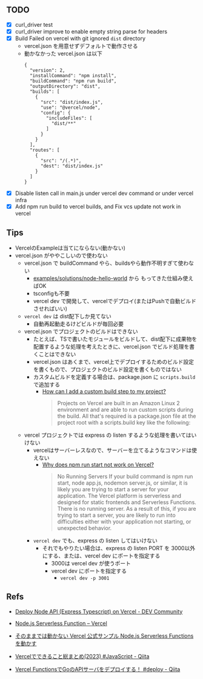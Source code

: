 ## TODO

- [x] curl_driver test
- [x] curl_driver improve to enable empty string parse for headers
- [x] Build Failed on vercel with git ignored `dist` directory
    - vercel.json を用意せずデフォルトで動作させる
    - 動かなかった vercel.json は以下
        ```
        {
          "version": 2,
          "installCommand": "npm install",
          "buildCommand": "npm run build",
          "outputDirectory": "dist",
          "builds": [
            {
              "src": "dist/index.js",
              "use": "@vercel/node",
              "config": {
                "includeFiles": [
                  "dist/**"
                ]
              }
            }
          ],
          "routes": [
            {
              "src": "/(.*)",
              "dest": "dist/index.js"
            }
          ]
        }
        ```
- [x] Disable listen call in main.js under vercel dev command or under vercel infra
- [x] Add npm run build to vercel builds, and Fix vcs update not work in vercel

## Tips

- VercelのExampleは当てにならない(動かない)
- vercel.json がややこしいので使わない
    - vercel.json で buildCommand やら、buildsやら動作不明すぎて使わない
        - [examples/solutions/node-hello-world](https://github.com/vercel/examples/tree/main/solutions/node-hello-world) から もってきた仕組み使えばOK
        - tsconfigも不要
        - vercel dev で開発して、vercelでデプロイ(またはPushで自動ビルドさせればいい)
    - `vercel dev` は dist配下しか見てない
        - 自動再起動走るけどビルドが毎回必要
    - vercel.json でプロジェクトのビルドはできない
        - たとえば、TSで書いたモジュールをビルドして、dist配下に成果物を配置するような処理を考えたときに、vercel.json でビルド処理を書くことはできない
        - vercel.json はあくまで、vercel上でデプロイするためのビルド設定を書くもので、プロジェクトのビルド設定を書くものではない
        - カスタムビルドを定義する場合は、package.json に `scripts.build` で追加する
            - [How can I add a custom build step to my project?](https://vercel.com/guides/how-can-i-add-a-custom-build-step-to-my-project)
                > Projects on Vercel are built in an Amazon Linux 2 environment and are
                > able to run custom scripts during the build.
                > All that's required is a package.json file at the project root
                > with a scripts.build key like the following:
    - vercel プロジェクトでは express の listen するような処理を書いてはいけない
        - vercelはサーバーレスなので、サーバーを立てるようなコマンドは使えない
            - [Why does npm run start not work on Vercel?](https://vercel.com/guides/npm-run-start-not-working#no-running-servers)
                > No Running Servers
                > If your build command is npm run start, node app.js, nodemon server.js, or similar,
                > it is likely you are trying to start a server for your application.
                > The Vercel platform is serverless and designed for static frontends and
                > Serverless Functions. There is no running server. As a result of this,
                > if you are trying to start a server,
                > you are likely to run into difficulties either with
                > your application not starting, or unexpected behavior.
        - `vercel dev` でも、express の listen してはいけない
            - それでもやりたい場合は、express の listen PORT を 3000以外にする、または、vercel dev にポートを指定する
                - 3000は vercel dev が使うポート
                - vercel dev にポートを指定する
                    - `vercel dev -p 3001`

## Refs

- [Deploy Node API (Express Typescript) on Vercel - DEV Community](https://dev.to/tirthpatel/deploy-node-ts-express-typescript-on-vercel-284h)
- [Node.js Serverless Function – Vercel](https://vercel.com/templates/other/nodejs-serverless-function-express)
- [そのままでは動かない Vercel 公式サンプル Node.js Serverless Functions を動かす](https://zenn.dev/monicle/articles/a0d1a0bac89156)

- [Vercelでできること総まとめ(2023) #JavaScript - Qiita](https://qiita.com/Michinosuke/items/ea911ceb61c2c31ba6aa)
- [Vercel FunctionsでGoのAPIサーバをデプロイする！ #deploy - Qiita](https://qiita.com/Senritsu420/items/3008379d0ff68165e7e6)

